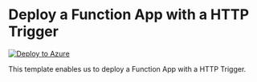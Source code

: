 # Deploy a Function App with a HTTP Trigger


[![Deploy to Azure](https://aka.ms/deploytoazurebutton)](https://portal.azure.com/#create/Microsoft.Template/uri/https%3A%2F%2Fraw.githubusercontent.com%2Fmehul-birari%2Fsample-arm-templates%2Fmaster%2Ffunction-app-event-hub%2Fazuredeploy.json)  

This template enables us to deploy a Function App with a HTTP Trigger. 

